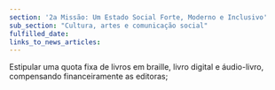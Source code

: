 ```yaml
---
section: '2a Missão: Um Estado Social Forte, Moderno e Inclusivo'
sub_section: "Cultura, artes e comunicação social"
fulfilled_date:
links_to_news_articles:
---
```


Estipular uma quota fixa de livros em braille, livro digital e áudio-livro, compensando financeiramente as editoras;